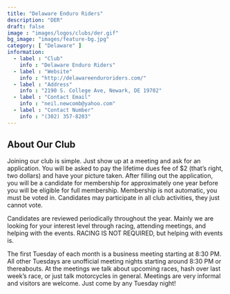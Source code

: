 ```yaml
---
title: "Delaware Enduro Riders"
description: "DER"
draft: false
image : "images/logos/clubs/der.gif"
bg_image: "images/feature-bg.jpg"
category: [ "Delaware" ]
information:
  - label : "Club"
    info : "Delaware Enduro Riders"
  - label : "Website"
    info : "http://delawareenduroriders.com/"
  - label : "Address"
    info : "2190 S. College Ave, Newark, DE 19702"
  - label : "Contact Email"
    info : "neil.newcomb@yahoo.com"
  - label : "Contact Number"
    info : "(302) 357-8203"
---
```


## About Our Club

Joining our club is simple. Just show up at a meeting and ask for an application. You will be asked to pay the lifetime dues fee of $2 (that’s right, two dollars) and have your picture taken. After filling out the application, you will be a candidate for membership for approximately one year before you will be eligible for full membership. Membership is not automatic, you must be voted in. Candidates may participate in all club activities, they just cannot vote.

Candidates are reviewed periodically throughout the year. Mainly we are looking for your interest level through racing, attending meetings, and helping with the events. RACING IS NOT REQUIRED, but helping with events is.

The first Tuesday of each month is a business meeting starting at 8:30 PM. All other Tuesdays are unofficial meeting nights starting around 8:30 PM or thereabouts. At the meetings we talk about upcoming races, hash over last week’s race, or just talk motorcycles in general. Meetings are very informal and visitors are welcome. Just come by any Tuesday night!
